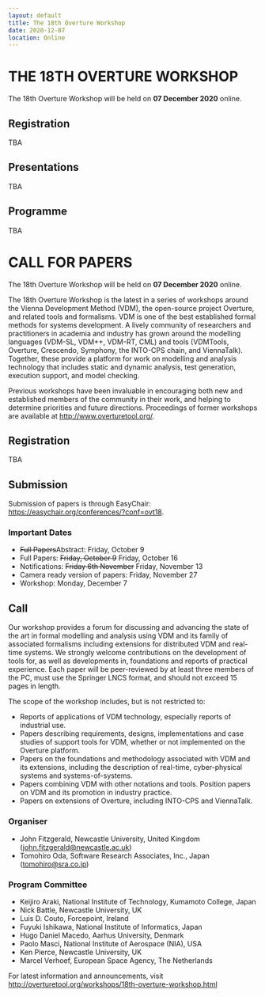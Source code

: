 ```yaml
---
layout: default
title: The 18th Overture Workshop
date: 2020-12-07
location: Online
---
```

# THE 18TH OVERTURE WORKSHOP

The 18th Overture Workshop will be held on **07 December 2020** online.

## Registration

TBA

## Presentations

TBA

## Programme

TBA

# CALL FOR PAPERS

The 18th Overture Workshop will be held on **07 December 2020** online.

The 18th Overture Workshop is the latest in a series of workshops around the
Vienna Development Method (VDM), the open-source project Overture, and
related tools and formalisms. VDM is one of the best established formal
methods for systems development. A lively community of researchers and
practitioners in academia and industry has grown around the modelling
languages (VDM-SL, VDM++, VDM-RT, CML) and tools (VDMTools, Overture,
Crescendo, Symphony, the INTO-CPS chain, and ViennaTalk). Together, these provide a
platform for work on modelling and analysis technology that includes static
and dynamic analysis, test generation, execution support, and model checking.

Previous workshops have been invaluable in encouraging both new and
established members of the community in their work, and helping to determine
priorities and future directions. Proceedings of former workshops are
available at <http://www.overturetool.org/>.

## Registration

TBA

## Submission

Submission of papers is through EasyChair: <https://easychair.org/conferences/?conf=ovt18>.

### Important Dates

* ~~Full Papers~~Abstract: Friday, October 9
* Full Papers: ~~Friday, October 9~~ Friday, October 16
* Notifications: ~~Friday 6th November~~ Friday, November 13
* Camera ready version of papers: Friday, November 27
* Workshop: Monday, December 7

## Call

Our workshop provides a forum for discussing and advancing the state of the art in formal modelling and analysis using VDM and its family of associated formalisms including extensions for distributed VDM and real-time systems. We strongly welcome contributions on the development of tools for, as well as developments in, foundations and reports of practical experience. Each paper will be peer-reviewed by at least three members of the PC, must use the Springer LNCS format, and should not exceed 15 pages in length. 

The scope of the workshop includes, but is not restricted to:
* Reports of applications of VDM technology, especially reports of industrial use.
* Papers describing requirements, designs, implementations and case studies of support tools for VDM, whether or not implemented on the Overture platform.
* Papers on the foundations and methodology associated with VDM and its extensions, including the description of real-time, cyber-physical systems and systems-of-systems.
* Papers combining VDM with other notations and tools.
Position papers on VDM and its promotion in industry practice.
* Papers on extensions of Overture, including INTO-CPS and ViennaTalk.


### Organiser

* John Fitzgerald, Newcastle University, United Kingdom (<john.fitzgerald@newcastle.ac.uk>)
* Tomohiro Oda, Software Research Associates, Inc., Japan (<tomohiro@sra.co.jp>)

### Program Committee

* Keijiro Araki, National Institute of Technology, Kumamoto College, Japan
* Nick Battle, Newcastle University, UK
* Luis D. Couto, Forcepoint, Ireland
* Fuyuki Ishikawa, National Institute of Informatics, Japan
* Hugo Daniel Macedo, Aarhus University, Denmark
* Paolo Masci, National Institute of Aerospace (NIA), USA
* Ken Pierce, Newcastle University, UK
* Marcel Verhoef, European Space Agency, The Netherlands
 
For latest  information and announcements, visit <http://overturetool.org/workshops/18th-overture-workshop.html>
